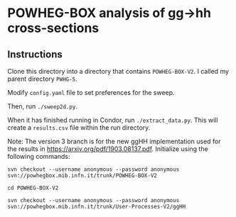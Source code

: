 # POWHEG-BOX analysis of gg→hh cross-sections

## Instructions

Clone this directory into a directory that contains ``POWHEG-BOX-V2``. I called my parent directory ``PWHG-5``.

Modify ``config.yaml`` file to set preferences for the sweep. 

Then, run ``./sweep2d.py``.

When it has finished running in Condor, run ``./extract_data.py``. This will create a ``results.csv`` file within the run directory. 

Note: The version 3 branch is for the new ggHH implementation used for the results in https://arxiv.org/pdf/1903.08137.pdf. Initialize using the following commands: 

``svn checkout --username anonymous --password anonymous svn://powhegbox.mib.infn.it/trunk/POWHEG-BOX-V2``

``cd POWHEG-BOX-V2``

``svn checkout --username anonymous --password anonymous svn://powhegbox.mib.infn.it/trunk/User-Processes-V2/ggHH``
